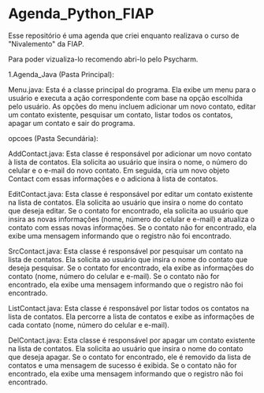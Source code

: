 # Agenda_Python_FIAP
Esse repositório é uma agenda que criei enquanto realizava o curso de "Nivalemento" da FIAP.

Para poder vizualiza-lo recomendo abri-lo pelo Psycharm.

1.Agenda_Java (Pasta Principal):

  Menu.java: Esta é a classe principal do programa. Ela exibe um menu para o usuário e executa a ação correspondente com base na opção escolhida pelo usuário. As opções do menu incluem adicionar um novo contato, editar um contato existente, pesquisar um contato, listar todos os contatos, apagar um contato e sair do programa.


  opcoes (Pasta Secundária):
  
  AddContact.java: Esta classe é responsável por adicionar um novo contato à lista de contatos. Ela solicita ao usuário que insira o nome, o número do celular e o e-mail do novo contato. Em seguida, cria um novo objeto Contact com essas informações e o adiciona à lista de contatos.
    
  EditContact.java: Esta classe é responsável por editar um contato existente na lista de contatos. Ela solicita ao usuário que insira o nome do contato que deseja editar. Se o contato for encontrado, ela solicita ao usuário que insira as novas informações (nome, número do celular e e-mail) e atualiza o contato com essas novas informações. Se o contato não for encontrado, ela exibe uma mensagem informando que o registro não foi encontrado.
    
  SrcContact.java: Esta classe é responsável por pesquisar um contato na lista de contatos. Ela solicita ao usuário que insira o nome do contato que deseja pesquisar. Se o contato for encontrado, ela exibe as informações do contato (nome, número do celular e e-mail). Se o contato não for encontrado, ela exibe uma mensagem informando que o registro não foi encontrado.

  ListContact.java: Esta classe é responsável por listar todos os contatos na lista de contatos. Ela percorre a lista de contatos e exibe as informações de cada contato (nome, número do celular e e-mail).

  DelContact.java: Esta classe é responsável por apagar um contato existente na lista de contatos. Ela solicita ao usuário que insira o nome do contato que deseja apagar. Se o contato for encontrado, ele é removido da lista de contatos e uma mensagem de sucesso é exibida. Se o contato não for encontrado, ela exibe uma mensagem informando que o registro não foi encontrado.
